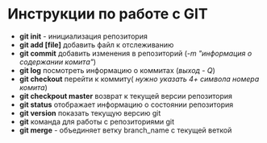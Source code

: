 # Инструкции по работе с GIT
- **git init** - инициализация репозитория
- **git add [file]** добавить файл к отслеживанию
- **git commit** добавить изменения в репозиторий (*-m "информация о содержании комита"*)
- **git log** посмотреть информацию о коммитах (*выход - Q*)
- **git checkout** перейти к коммиту( *нужно указать 4+ символа номера комита*)
- **git checkpout master** возврат к текущей версии репозитория
- **git status** отображает информацию о состоянии репозитория
- **git version** показать текущую версию git
- **git** команда для работы с репозиториями git
- **git merge** - объединяет ветку branch_name с текущей веткой



